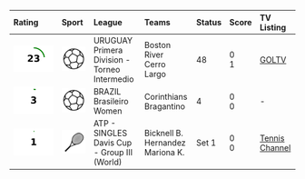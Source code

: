 | Rating                                                                                                                                 | Sport                                                                                                        | League                                          | Teams                               | Status   | Score   | TV Listing                                                                 |
|:---------------------------------------------------------------------------------------------------------------------------------------|:-------------------------------------------------------------------------------------------------------------|:------------------------------------------------|:------------------------------------|:---------|:--------|:---------------------------------------------------------------------------|
| <img src="https://raw.githubusercontent.com/BlakeDuncan25/Donut-SVG-Ratings/bac4e4a278175106499642192132b1786a9aec38/23.svg" alt="23"> | <img src="https://raw.githubusercontent.com/BlakeDuncan25/Donut-SVG-Ratings/master/soccer.png" alt="Soccer"> | URUGUAY<br>Primera Division - Torneo Intermedio | Boston River<br>Cerro Largo         | 48       | 0<br>1  | <a href="https://watch.fanatiz.com/channels">GOLTV</a>                     |
| <img src="https://raw.githubusercontent.com/BlakeDuncan25/Donut-SVG-Ratings/bac4e4a278175106499642192132b1786a9aec38/3.svg" alt="3">   | <img src="https://raw.githubusercontent.com/BlakeDuncan25/Donut-SVG-Ratings/master/soccer.png" alt="Soccer"> | BRAZIL<br>Brasileiro Women                      | Corinthians<br>Bragantino           | 4        | 0<br>0  | -                                                                          |
| <img src="https://raw.githubusercontent.com/BlakeDuncan25/Donut-SVG-Ratings/bac4e4a278175106499642192132b1786a9aec38/1.svg" alt="1">   | <img src="https://raw.githubusercontent.com/BlakeDuncan25/Donut-SVG-Ratings/master/tennis.png" alt="Tennis"> | ATP - SINGLES<br>Davis Cup - Group III (World)  | Bicknell B.<br>Hernandez Mariona K. | Set 1    | 0<br>0  | <a href="https://www.tennischannel.com/en-us/page/home">Tennis Channel</a> |